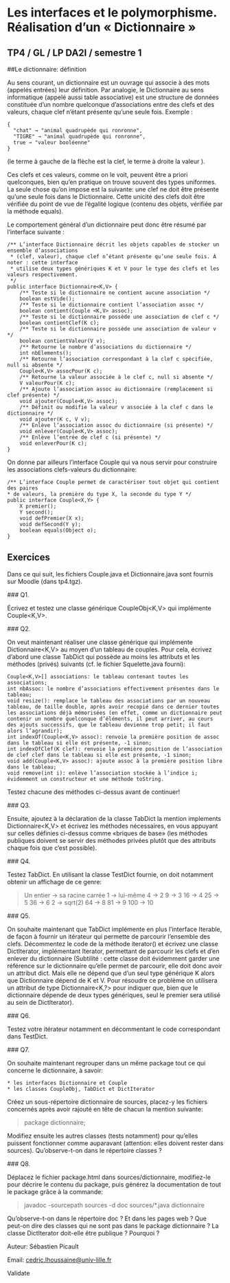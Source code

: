 
# Les interfaces et le polymorphisme. Réalisation d’un « Dictionnaire »  

## TP4 / GL / LP DA2I / semestre 1  

##Le dictionnaire: définition  
  
Au sens courant, un dictionnaire est un ouvrage qui associe à des mots (appelés entrées) leur définition. Par analogie, le Dictionnaire au sens informatique (appelé aussi table associative) est une structure de données constituée d’un nombre quelconque d’associations entre des clefs et des valeurs, chaque clef n’étant présente qu’une seule fois. Exemple :  
  
```
{
  "chat" → "animal quadrupède qui ronronne",
  "TIGRE" → "animal quadrupède qui ronronne",
  true → "valeur booléenne"
}
```

(le terme à gauche de la flèche est la clef, le terme à droite la valeur ).  
  
Ces clefs et ces valeurs, comme on le voit, peuvent être a priori quelconques, bien qu’en pratique on trouve souvent des types uniformes. La seule chose qu’on impose est la suivante: une clef ne doit être présente qu’une seule fois dans le Dictionnaire. Cette unicité des clefs doit être vérifiée du point de vue de l’égalité logique (contenu des objets, vérifiée par la méthode equals).  
  
Le comportement général d’un dictionnaire peut donc être résumé par l’interface suivante :
  
```
/** L’interface Dictionnaire décrit les objets capables de stocker un ensemble d’associations
 * (clef, valeur), chaque clef n’étant présente qu’une seule fois. À noter : cette interface
 * utilise deux types génériques K et V pour le type des clefs et les valeurs respectivement.
 */
public interface Dictionnaire<K,V> {
    /** Teste si le dictionnaire ne contient aucune association */
    boolean estVide();
    /** Teste si le dictionnaire contient l’association assoc */
    boolean contient(Couple <K,V> assoc);
    /** Teste si le dictionnaire possède une association de clef c */
    boolean contientClef(K c);
    /** Teste si le dictionnaire possède une association de valeur v */
    boolean contientValeur(V v);
    /** Retourne le nombre d’associations du dictionnaire */
    int nbElements();
    /** Retourne l’association correspondant à la clef c spécifiée, null si absente */
    Couple<K,V> assocPour(K c);
    /** Retourne la valeur associée à le clef c, null si absente */
    V valeurPour(K c);
    /** Ajoute l’association assoc au dictionnaire (remplacement si clef présente) */
    void ajouter(Couple<K,V> assoc);
    /** Définit ou modifie la valeur v associée à la clef c dans le dictionnaire */
    void ajouter(K c, V v);
    /** Enlève l’association assoc du dictionnaire (si présente) */
    void enlever(Couple<K,V> assoc);
    /** Enlève l’entrée de clef c (si présente) */
    void enleverPour(K c);
}
```

On donne par ailleurs l’interface Couple qui va nous servir pour construire les associations clefs-valeurs du dictionnaire:  
  
```
/** L’interface Couple permet de caractériser tout objet qui contient des paires
* de valeurs, la première du type X, la seconde du type Y */
public interface Couple<X,Y> {
    X premier();
    Y second();
    void defPremier(X x);
    void defSecond(Y y);
    boolean equals(Object o);
}
```
  
## Exercices  
  
Dans ce qui suit, les fichiers Couple.java et Dictionnaire.java sont fournis sur Moodle (dans tp4.tgz).  
  
### Q1.  
  
Écrivez et testez une classe générique CoupleObj<K,V> qui implémente Couple<K,V>. 

### Q2.  
  
On veut maintenant réaliser une classe générique qui implémente Dictionnaire<K,V> au moyen d’un tableau de couples. Pour cela, écrivez d’abord une classe TabDict qui possède au moins les attributs et les méthodes (privés) suivants (cf. le fichier Squelette.java fourni):  

    Couple<K,V>[] associations: le tableau contenant toutes les associations;  
    int nbAssoc: le nombre d’associations effectivement présentes dans le tableau;  
    void resize(): remplace le tableau des associations par un nouveau tableau, de taille double, après avoir recopié dans ce dernier toutes les associations déjà mémorisées (en effet, comme un dictionnaire peut contenir un nombre quelconque d’éléments, il peut arriver, au cours des ajouts successifs, que le tableau devienne trop petit; il faut alors l’agrandir);  
    int indexOf(Couple<K,V> assoc): renvoie la première position de assoc dans le tableau si elle est présente, -1 sinon;
    int indexOfClef(K clef): renvoie la première position de l’association de clef clef dans le tableau si elle est présente, -1 sinon;  
    void add(Couple<K,V> assoc): ajoute assoc à la première position libre dans le tableau;  
    void remove(int i): enlève l’association stockée à l’indice i;  
    évidemment un constructeur et une méthode toString.  
  
Testez chacune des méthodes ci-dessus avant de continuer!  

### Q3.  
  
Ensuite, ajoutez à la déclaration de la classe TabDict la mention implements Dictionnaire<K,V> et écrivez les méthodes nécessaires, en vous appuyant sur celles définies ci-dessus comme «briques de base» (les méthodes publiques doivent se servir des méthodes privées plutôt que des attributs chaque fois que c’est possible).  
  
### Q4.  
  
Testez TabDict. En utilisant la classe TestDict fournie, on doit notamment obtenir un affichage de ce genre:  
  
> Un entier -> sa racine carrée
> 1 -> lui-même
> 4 -> 2
> 9 -> 3
> 16 -> 4
> 25 -> 5
> 36 -> 6
> 2 -> sqrt(2)
> 64 -> 8
> 81 -> 9
> 100 -> 10
  
### Q5.  
  
On souhaite maintenant que TabDict implémente en plus l’interface Iterable<K>, de façon à fournir un itérateur qui permette de parcourir l’ensemble des clefs. Décommentez le code de la méthode iterator() et écrivez une classe DictIterator, implémentant Iterator<K>, permettant de parcourir les clefs et d’en enlever du dictionnaire (Subtilité : cette classe doit évidemment garder une référence sur le dictionnaire qu’elle permet de parcourir, elle doit donc avoir un attribut dict. Mais elle ne dépend que d’un seul type générique K alors que Dictionnaire dépend de K et V. Pour résoudre ce problème on utilisera un attribut de type Dictionnaire<K,?> pour indiquer que, bien que le dictionnaire dépende de deux types génériques, seul le premier sera utilisé au sein de DictIterator). 

### Q6.  

Testez votre itérateur notamment en décommentant le code correspondant dans TestDict.  

### Q7.  
  
On souhaite maintenant regrouper dans un même package tout ce qui concerne le dictionnaire, à savoir:  

    * les interfaces Dictionnaire et Couple
    * les classes CoupleObj, TabDict et DictIterator
  
Créez un sous-répertoire dictionnaire de sources, placez-y les fichiers concernés après avoir rajouté en tête de chacun la mention suivante:  
  
> package dictionnaire;  
  
Modifiez ensuite les autres classes (tests notamment) pour qu’elles puissent fonctionner comme auparavant (attention: elles doivent rester dans sources). Qu’observe-t-on dans le répertoire classes ?  

### Q8.  
  
Déplacez le fichier package.html dans sources/dictionnaire, modifiez-le pour décrire le contenu du package, puis générez la documentation de tout le package grâce à la commande:  
  
> javadoc -sourcepath sources -d doc sources/*.java dictionnaire  

Qu’observe-t-on dans le répertoire doc ? Et dans les pages web ? Que peut-on dire des classes qui ne sont pas dans le package dictionnaire ? La classe DictIterator doit-elle être publique ? Pourquoi ?  
  
Auteur: Sébastien Picault

Email: cedric.lhoussaine@univ-lille.fr

Validate
